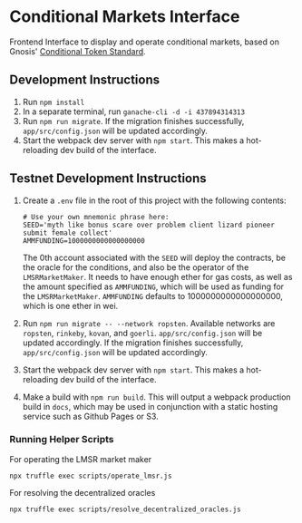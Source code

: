 # Conditional Markets Interface
Frontend Interface to display and operate conditional markets, based on Gnosis' [Conditional Token Standard](https://github.com/gnosis/conditional-tokens-contracts).

## Development Instructions

1. Run `npm install`
2. In a separate terminal, run `ganache-cli -d -i 437894314313`
3. Run `npm run migrate`. If the migration finishes successfully, `app/src/config.json` will be updated accordingly.
4. Start the webpack dev server with `npm start`. This makes a hot-reloading dev build of the interface.

## Testnet Development Instructions

1. Create a `.env` file in the root of this project with the following contents:

   ```
   # Use your own mnemonic phrase here:
   SEED='myth like bonus scare over problem client lizard pioneer submit female collect'
   AMMFUNDING=1000000000000000000
   ```

   The 0th account associated with the `SEED` will deploy the contracts, be the oracle for the conditions, and also be the operator of the `LMSRMarketMaker`. It needs to have enough ether for gas costs, as well as the amount specified as `AMMFUNDING`, which will be used as funding for the `LMSRMarketMaker`. `AMMFUNDING` defaults to 1000000000000000000, which is one ether in wei.

2. Run `npm run migrate -- --network ropsten`. Available networks are `ropsten`, `rinkeby`, `kovan`, and `goerli`. `app/src/config.json` will be updated accordingly. If the migration finishes successfully, `app/src/config.json` will be updated accordingly.

3. Start the webpack dev server with `npm start`. This makes a hot-reloading dev build of the interface.

4. Make a build with `npm run build`. This will output a webpack production build in `docs`, which may be used in conjunction with a static hosting service such as Github Pages or S3.

### Running Helper Scripts

For operating the LMSR market maker

    npx truffle exec scripts/operate_lmsr.js

For resolving the decentralized oracles

    npx truffle exec scripts/resolve_decentralized_oracles.js
